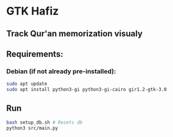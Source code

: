 # GTK Hafiz
## Track Qur'an memorization visualy

## Requirements:
### Debian (if not already pre-installed):
```bash
sudo apt update
sudo apt install python3-gi python3-gi-cairo gir1.2-gtk-3.0
```

## Run
```bash
bash setup_db.sh # Resets db
python3 src/main.py
```